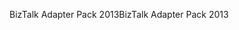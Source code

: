<span data-ttu-id="be124-101">BizTalk Adapter Pack 2013</span><span class="sxs-lookup"><span data-stu-id="be124-101">BizTalk Adapter Pack 2013</span></span>